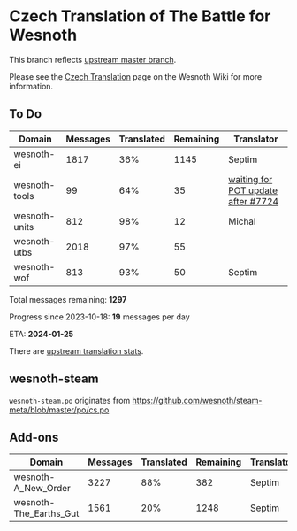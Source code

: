 # Czech Translation of The Battle for Wesnoth

This branch reflects [upstream master branch](https://github.com/wesnoth/wesnoth/tree/master).

Please see the [Czech Translation](https://wiki.wesnoth.org/CzechTranslation) page on the Wesnoth Wiki for more information.

## To Do

Domain | Messages | Translated | Remaining | Translator
------ | -------- | ---------- | --------- | ----------
wesnoth-ei | 1817 | 36% | 1145 | Septim
wesnoth-tools | 99 | 64% | 35 | [waiting for POT update after #7724](https://github.com/wesnoth/wesnoth/issues/7724)
wesnoth-units | 812 | 98% | 12 | Michal
wesnoth-utbs | 2018 | 97% | 55 |
wesnoth-wof | 813 | 93% | 50 | Septim

Total messages remaining: **1297**

Progress since 2023-10-18: **19** messages per day

ETA: **2024-01-25**

There are [upstream translation stats](https://www.wesnoth.org/gettext/?view=langs&version=master&lang=cs).

## wesnoth-steam
`wesnoth-steam.po` originates from https://github.com/wesnoth/steam-meta/blob/master/po/cs.po

## Add-ons
Domain | Messages | Translated | Remaining | Translator
------ | -------- | ---------- | --------- | ----------
wesnoth-A_New_Order | 3227 | 88% | 382 | Septim
wesnoth-The_Earths_Gut | 1561 | 20% | 1248 | Septim

